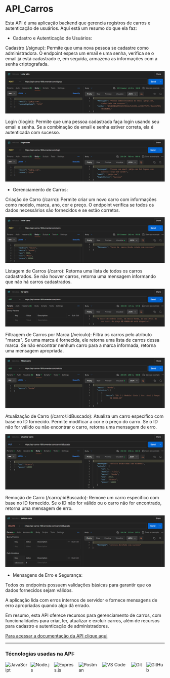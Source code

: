 # API_Carros
 
Esta API é uma aplicação backend que gerencia registros de carros e autenticação de usuários. Aqui está um resumo do que ela faz:

- Cadastro e Autenticação de Usuários:

Cadastro (/signup): Permite que uma nova pessoa se cadastre como administradora. O endpoint espera um email e uma senha, verifica se o email já está cadastrado e, em seguida, armazena as informações com a senha criptografada.

<img src="./Imagens/image.png" alt="cadastro">

Login (/login): Permite que uma pessoa cadastrada faça login usando seu email e senha. Se a combinação de email e senha estiver correta, ela é autenticada com sucesso.

<img src="./Imagens/image-1.png" alt="login">

- Gerenciamento de Carros:

Criação de Carro (/carro): Permite criar um novo carro com informações como modelo, marca, ano, cor e preço. O endpoint verifica se todos os dados necessários são fornecidos e se estão corretos.

<img src="./Imagens/image-2.png" alt="criar carro">

Listagem de Carros (/carro): Retorna uma lista de todos os carros cadastrados. Se não houver carros, retorna uma mensagem informando que não há carros cadastrados.

<img src="./Imagens/image-3.png" alt="ler carro">


Filtragem de Carros por Marca (/veiculo): Filtra os carros pelo atributo "marca". Se uma marca é fornecida, ele retorna uma lista de carros dessa marca. Se não encontrar nenhum carro para a marca informada, retorna uma mensagem apropriada.

<img src="./Imagens/image-4.png" alt="filtrar-carro">

Atualização de Carro (/carro/:idBuscado): Atualiza um carro específico com base no ID fornecido. Permite modificar a cor e o preço do carro. Se o ID não for válido ou não encontrar o carro, retorna uma mensagem de erro.

<img src="./Imagens/image-5.png" alt="atualizar carro">

Remoção de Carro (/carro/:idBuscado): Remove um carro específico com base no ID fornecido. Se o ID não for válido ou o carro não for encontrado, retorna uma mensagem de erro.

<img src="./Imagens/image-6.png" alt="deletar carro">

- Mensagens de Erro e Segurança:

Todos os endpoints possuem validações básicas para garantir que os dados fornecidos sejam válidos.

A aplicação lida com erros internos de servidor e fornece mensagens de erro apropriadas quando algo dá errado.

Em resumo, esta API oferece recursos para gerenciamento de carros, com funcionalidades para criar, ler, atualizar e excluir carros, além de recursos para cadastro e autenticação de administradores.

<a href="https://documenter.getpostman.com/view/34269147/2sA3Bt3puM">
Para acessar a documentação da API clique aqui
</a>

<hr>

### Técnologias usadas na API:

<div style="display: flex; gap: 10px;">
  <img src="https://img.shields.io/badge/JavaScript-F7DF1E.svg?style=for-the-badge&logo=JavaScript&logoColor=black" style="width: 110px; height: auto;" alt="JavaScript" title="JavaScript">
  
  <img src="https://img.shields.io/badge/Node.js-5FA04E.svg?style=for-the-badge&logo=nodedotjs&logoColor=white" style="width: 110px; height: 32px;" alt="Node.js" title="NodeJS">
  
  <img src="https://img.shields.io/badge/Express-000000.svg?style=for-the-badge&logo=Express&logoColor=white" style="width: 110px; height: 32px;" alt="Express.js" title="Express">

  <img src="https://img.shields.io/badge/Postman-FF6C37.svg?style=for-the-badge&logo=Postman&logoColor=white" style="width: 110px; height: 32px;" alt="Postman" title="Postman">
  
  <img src="https://img.shields.io/badge/VSCode-0078D4?style=for-the-badge&logo=visual%20studio%20code&logoColor=white" style="width: 140px; height: 32px;" alt="VS Code" title="VS Code">
  
  <img src="https://img.shields.io/badge/Git-F05032.svg?style=for-the-badge&logo=Git&logoColor=white" style="width: 65px; height: 32px;" alt="Git" title="Git">

  <img src="https://img.shields.io/badge/GitHub-181717.svg?style=for-the-badge&logo=GitHub&logoColor=white" style="width: 100px; height: 32px;" alt="GitHub" title="GitHub">
</div>



